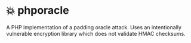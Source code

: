 :collision: phporacle
=========

A PHP implementation of a padding oracle attack.
Uses an intentionally vulnerable encryption library which does not validate HMAC checksums.
